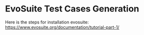 # EvoSuite Test Cases Generation
Here is the steps for installation evosuite: https://www.evosuite.org/documentation/tutorial-part-1/
